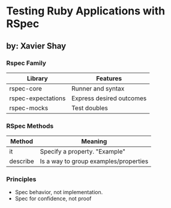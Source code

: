 # Testing Ruby Applications with RSpec
## by: Xavier Shay

### Rspec Family

Library | Features
--------|---------
rspec-core | Runner and syntax
rspec-expectations| Express desired outcomes
rspec-mocks | Test doubles

### RSpec Methods

Method | Meaning
-------|---------
it | Specify a property. "Example"
describe | Is a way to group examples/properties

### Principles
* Spec behavior, not implementation.
* Spec for confidence, not proof
